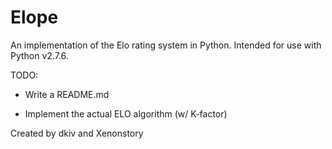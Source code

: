 # Elope
An implementation of the Elo rating system in Python. Intended for use with Python v2.7.6.

TODO:

- Write a README.md

- Implement the actual ELO algorithm (w/ K-factor)

Created by dkiv and Xenonstory
